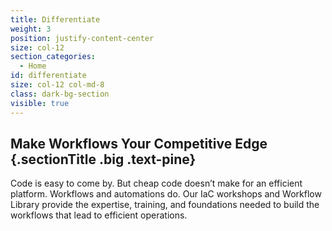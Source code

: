 ```yaml
---
title: Differentiate
weight: 3
position: justify-content-center
size: col-12
section_categories:
  - Home
id: differentiate
size: col-12 col-md-8
class: dark-bg-section
visible: true
---
```


## Make Workflows Your Competitive Edge {.sectionTitle .big .text-pine}

<p class="font20">Code is easy to come by. But cheap code doesn’t make for an efficient platform. Workflows and automations do. Our IaC workshops and Workflow Library provide the expertise, training, and foundations needed to build the workflows that lead to efficient operations.</p>
